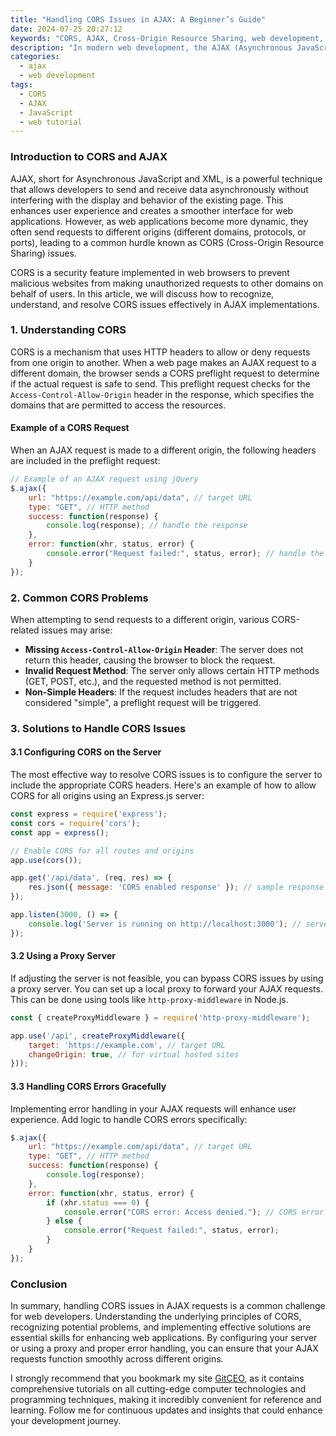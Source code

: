 ```yaml
---
title: "Handling CORS Issues in AJAX: A Beginner’s Guide"
date: 2024-07-25 20:27:12
keywords: "CORS, AJAX, Cross-Origin Resource Sharing, web development, JavaScript, client-server communication"
description: "In modern web development, the AJAX (Asynchronous JavaScript and XML) technology is widely used for making server requests without reloading the page. However, a common issue developers face is related to CORS (Cross-Origin Resource Sharing). This article aims to provide a comprehensive guide on understanding and handling CORS issues within AJAX requests. You will learn about the basics of CORS, common problems, and practical solutions such as setting headers, using proxies, and handling errors effectively. With detailed steps and code examples, this tutorial will equip beginners with the knowledge to tackle CORS challenges seamlessly, enhancing their web applications' capabilities."
categories:
  - ajax
  - web development
tags:
  - CORS
  - AJAX
  - JavaScript
  - web tutorial
---
```


### Introduction to CORS and AJAX

AJAX, short for Asynchronous JavaScript and XML, is a powerful technique that allows developers to send and receive data asynchronously without interfering with the display and behavior of the existing page. This enhances user experience and creates a smoother interface for web applications. However, as web applications become more dynamic, they often send requests to different origins (different domains, protocols, or ports), leading to a common hurdle known as CORS (Cross-Origin Resource Sharing) issues. 

CORS is a security feature implemented in web browsers to prevent malicious websites from making unauthorized requests to other domains on behalf of users. In this article, we will discuss how to recognize, understand, and resolve CORS issues effectively in AJAX implementations.

<!-- more -->

### 1. Understanding CORS

CORS is a mechanism that uses HTTP headers to allow or deny requests from one origin to another. When a web page makes an AJAX request to a different domain, the browser sends a CORS preflight request to determine if the actual request is safe to send. This preflight request checks for the `Access-Control-Allow-Origin` header in the response, which specifies the domains that are permitted to access the resources.

#### Example of a CORS Request

When an AJAX request is made to a different origin, the following headers are included in the preflight request:

```javascript
// Example of an AJAX request using jQuery
$.ajax({
    url: "https://example.com/api/data", // target URL
    type: "GET", // HTTP method
    success: function(response) {
        console.log(response); // handle the response
    },
    error: function(xhr, status, error) {
        console.error("Request failed:", status, error); // handle the error
    }
});
```

### 2. Common CORS Problems

When attempting to send requests to a different origin, various CORS-related issues may arise:

- **Missing `Access-Control-Allow-Origin` Header**: The server does not return this header, causing the browser to block the request.
- **Invalid Request Method**: The server only allows certain HTTP methods (GET, POST, etc.), and the requested method is not permitted.
- **Non-Simple Headers**: If the request includes headers that are not considered "simple", a preflight request will be triggered.

### 3. Solutions to Handle CORS Issues

#### 3.1 Configuring CORS on the Server

The most effective way to resolve CORS issues is to configure the server to include the appropriate CORS headers. Here's an example of how to allow CORS for all origins using an Express.js server:

```javascript
const express = require('express');
const cors = require('cors');
const app = express();

// Enable CORS for all routes and origins
app.use(cors());

app.get('/api/data', (req, res) => {
    res.json({ message: 'CORS enabled response' }); // sample response
});

app.listen(3000, () => {
    console.log('Server is running on http://localhost:3000'); // server running message
});
```

#### 3.2 Using a Proxy Server

If adjusting the server is not feasible, you can bypass CORS issues by using a proxy server. You can set up a local proxy to forward your AJAX requests. This can be done using tools like `http-proxy-middleware` in Node.js.

```javascript
const { createProxyMiddleware } = require('http-proxy-middleware');

app.use('/api', createProxyMiddleware({
    target: 'https://example.com', // target URL
    changeOrigin: true, // for virtual hosted sites
}));
```

#### 3.3 Handling CORS Errors Gracefully

Implementing error handling in your AJAX requests will enhance user experience. Add logic to handle CORS errors specifically:

```javascript
$.ajax({
    url: "https://example.com/api/data", // target URL
    type: "GET", // HTTP method
    success: function(response) {
        console.log(response);
    },
    error: function(xhr, status, error) {
        if (xhr.status === 0) {
            console.error("CORS error: Access denied."); // CORS error message
        } else {
            console.error("Request failed:", status, error);
        }
    }
});
```

### Conclusion

In summary, handling CORS issues in AJAX requests is a common challenge for web developers. Understanding the underlying principles of CORS, recognizing potential problems, and implementing effective solutions are essential skills for enhancing web applications. By configuring your server or using a proxy and proper error handling, you can ensure that your AJAX requests function smoothly across different origins.

I strongly recommend that you bookmark my site [GitCEO](https://gitceo.com), as it contains comprehensive tutorials on all cutting-edge computer technologies and programming techniques, making it incredibly convenient for reference and learning. Follow me for continuous updates and insights that could enhance your development journey.